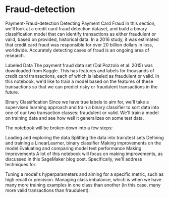# Fraud-detection
Payment-Fraud-detection
Detecting Payment Card Fraud In this section, we'll look at a credit card fraud detection dataset, and build a binary classification model that can identify transactions as either fraudulent or valid, based on provided, historical data. In a 2016 study, it was estimated that credit card fraud was responsible for over 20 billion dollars in loss, worldwide. Accurately detecting cases of fraud is an ongoing area of research.

Labeled Data The payment fraud data set (Dal Pozzolo et al. 2015) was downloaded from Kaggle. This has features and labels for thousands of credit card transactions, each of which is labeled as fraudulent or valid. In this notebook, we'd like to train a model based on the features of these transactions so that we can predict risky or fraudulent transactions in the future.

Binary Classification Since we have true labels to aim for, we'll take a supervised learning approach and train a binary classifier to sort data into one of our two transaction classes: fraudulent or valid. We'll train a model on training data and see how well it generalizes on some test data.

The notebook will be broken down into a few steps:

Loading and exploring the data Splitting the data into train/test sets Defining and training a LinearLearner, binary classifier Making improvements on the model Evaluating and comparing model test performance Making Improvements A lot of this notebook will focus on making improvements, as discussed in this SageMaker blog post. Specifically, we'll address techniques for:

Tuning a model's hyperparameters and aiming for a specific metric, such as high recall or precision. Managing class imbalance, which is when we have many more training examples in one class than another (in this case, many more valid transactions than fraudulent).
